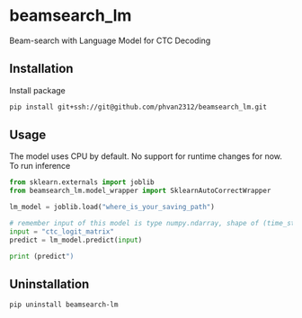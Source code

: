 # beamsearch_lm
Beam-search with Language Model for CTC Decoding

## Installation
Install package
```bash
pip install git+ssh://git@github.com/phvan2312/beamsearch_lm.git
```

## Usage
The model uses CPU by default. No support for runtime changes for now. To run inference
```python
from sklearn.externals import joblib
from beamsearch_lm.model_wrapper import SklearnAutoCorrectWrapper

lm_model = joblib.load("where_is_your_saving_path")

# remember input of this model is type numpy.ndarray, shape of (time_step, n_vocab)
input = "ctc_logit_matrix"
predict = lm_model.predict(input)

print (predict")
```

## Uninstallation
```bash
pip uninstall beamsearch-lm
```
